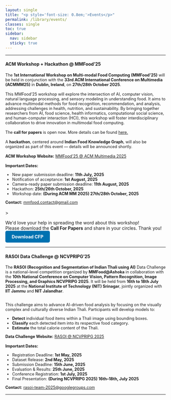 ```yaml
---
layout: single
title: "<p style='font-size: 0.8em;'>Events</p>"
permalink: /library/events/
classes: single
toc: true
sidebar:
  nav: sidebar
  sticky: true
---
```


<hr>

#### ACM Workshop + Hackathon @ MMFood’25
<div style="font-size: 0.9em;">
The <b>1st International Workshop on Multi-modal Food Computing (MMFood'25)</b> will be held in conjunction with the <b>33rd ACM International Conference on Multimedia (ACMMM25)</b> in <b>Dublin, Ireland</b>, on <b>27th/28th October 2025</b>.
<br><br>
This MMFood’25 workshop will explore the intersection of AI, computer vision, natural language processing, and sensory modeling in understanding food. It aims to advance multimodal methods for food recognition, recommendation, and analysis, addressing challenges in health, nutrition, and sustainability. By bringing together researchers from AI, food science, health informatics, computational social science, and human-computer interaction (HCI), this workshop will foster interdisciplinary collaboration to drive innovation in multimodal food computing.
<br><br>
The <b>call for papers</b> is open now. More details can be found <a href="https://mm-food.github.io/2025/cfp/" target="_blank">here.</a>
<br><br>
A <b>hackathon</b>, centered around <b>Indian Food Knowledge Graph</b>, will also be organized as part of this event — details will be announced shortly.
<br><br>
<i class="fa-solid fa-link"></i> <b>ACM Workshop Website:</b> <a href="https://mm-food.github.io/" target=_blank>MMFood'25 @ ACM Multimedia 2025</a>
<br><br>
<i class="fa-solid fa-calendar-days"></i> <b>Important Dates:</b>
<ul> 
  <li>New paper submission deadline: <b>11th July, 2025</b></li> 
  <li>Notification of acceptance: <b>1st August, 2025</b></li> 
  <li>Camera-ready paper submission deadline: <b>11th August, 2025</b></li> 
  <li>Hackathon: <b>25th/26th October, 2025</b></li> 
  <li>Workshop date: <b>(During ACM MM 2025) 27th/28th October, 2025</b></li> 
</ul>
<i class="fa-solid fa-envelope"></i> <b>Contact:</b> <a href="mailto:mmfood.contact@gmail.com">mmfood.contact@gmail.com</a>
</div>
<br>
> <p><i class="fas fa-bullhorn"></i> We'd love your help in spreading the word about this workshop! <i class="fa-regular fa-face-smile"></i> <br>
Please download the <b>Call For Papers</b> and share in your circles. Thank you! <a href="/assets/resources/MMFood25_CFP.pdf" target="_blank" style="display: inline-block; padding: 10px 20px; background-color: #0072b1; color: white; text-decoration: none; font-size: 14px; border-radius: 5px; font-weight: bold;">
<i class="fas fa-download"></i> Download CFP
</a></p>

<hr>

#### RASOI Data Challenge @ NCVPRIPG’25  
<div style="font-size: 0.9em;">
The <b>RASOI (Recognition and Segmentation of Indian Thali using AI)</b> Data Challenge is a national-level competition organized by <b>MMFood@Ashoka</b> in collaboration with the <b>10th National Conference on Computer Vision, Pattern Recognition, Image Processing, and Graphics NCVPRIPG 2025</b>. It will be held from <b>16th to 18th July 2025</b> at the <b>National Institute of Technology (NIT) Srinagar</b>, jointly organized with <b>IIT Jammu</b> and <b>NIT Jalandhar</b>.
<br><br>

This challenge aims to advance AI-driven food analysis by focusing on the visually complex and culturally diverse Indian Thali. Participants will develop models to:

<ul> <li><b>Detect</b> individual food items within a Thali image using bounding boxes.</li> <li><b>Classify</b> each detected item into its respective food category.</li> <li><b>Estimate</b> the total calorie content of the Thali.</li> </ul>

<i class="fa-solid fa-link"></i> <b>Data Challenge Website:</b> <a href="https://sites.google.com/view/rasoi-ncvpripg-2025/" target="_blank">RASOI @ NCVPRIPG 2025</a>
<br><br>
<i class="fa-solid fa-calendar-days"></i> <b>Important Dates:</b>
<ul> 
  <li>Registration Deadline: <b>1st May, 2025</b></li> 
  <li>Dataset Release: <b>2nd May, 2025</b></li> 
  <li>Submission Deadline: <b>15th June, 2025</b></li> 
  <li>Evaluation & Results: <b>25th June, 2025</b></li> 
  <li>Conference Registration: <b>1st July, 2025</b></li> 
  <li>Final Presentation: <b>(During NCVPRIPG 2025) 16th–18th, July 2025</b></li> 
</ul>
<i class="fa-solid fa-envelope"></i> <b>Contact:</b> <a href="mailto:rasoi-team-2025@googlegroups.com">rasoi-team-2025@googlegroups.com</a>
</div>

<hr>